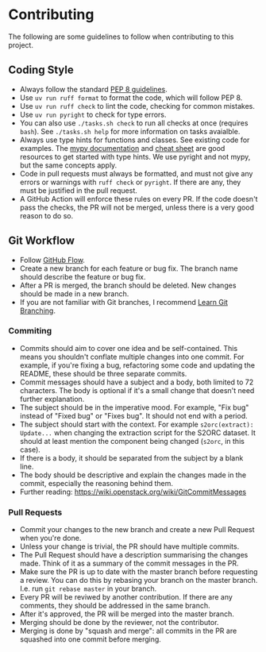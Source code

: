 # Contributing

The following are some guidelines to follow when contributing to this project.

## Coding Style
- Always follow the standard [PEP 8 guidelines](https://peps.python.org/pep-0008/).
- Use `uv run ruff format` to format the code, which will follow PEP 8.
- Use `uv run ruff check` to lint the code, checking for common mistakes.
- Use `uv run pyright` to check for type errors.
- You can also use `./tasks.sh check` to run all checks at once (requires `bash`).
  See `./tasks.sh help` for more information on tasks avaialble.
- Always use type hints for functions and classes. See existing code for examples. The
  [mypy documentation](https://mypy.readthedocs.io/en/stable/getting_started.html) and
  [cheat sheet](https://mypy.readthedocs.io/en/stable/cheat_sheet_py3.html) are good
  resources to get started with type hints. We use pyright and not mypy, but the same
  concepts apply.
- Code in pull requests must always be formatted, and must not give any errors or
  warnings with `ruff check` or `pyright`. If there are any, they must be justified
  in the pull request.
- A GitHub Action will enforce these rules on every PR. If the code doesn't pass the
  checks, the PR will not be merged, unless there is a very good reason to do so.

## Git Workflow
- Follow [GitHub Flow](https://docs.github.com/en/get-started/using-github/github-flow).
- Create a new branch for each feature or bug fix. The branch name should describe
  the feature or bug fix.
- After a PR is merged, the branch should be deleted. New changes should be made in a
  new branch.
- If you are not familiar with Git branches, I recommend [Learn Git
  Branching](https://learngitbranching.js.org/).

### Commiting
- Commits should aim to cover one idea and be self-contained. This means you shouldn't
  conflate multiple changes into one commit. For example, if you're fixing a bug,
  refactoring some code and updating the README, these should be three separate commits.
- Commit messages should have a subject and a body, both limited to 72 characters. The
  body is optional if it's a small change that doesn't need further explanation.
- The subject should be in the imperative mood. For example, "Fix bug" instead of "Fixed
  bug" or "Fixes bug". It should not end with a period.
- The subject should start with the context. For example `s2orc(extract): Update...`
  when changing the extraction script for the S2ORC dataset. It should at least mention
  the component being changed (`s2orc`, in this case).
- If there is a body, it should be separated from the subject by a blank line.
- The body should be descriptive and explain the changes made in the commit, especially
  the reasoning behind them.
- Further reading: https://wiki.openstack.org/wiki/GitCommitMessages

### Pull Requests
- Commit your changes to the new branch and create a new Pull Request when you're done.
- Unless your change is trivial, the PR should have multiple commits.
- The Pull Request should have a description summarising the changes made. Think of it
  as a summary of the commit messages in the PR.
- Make sure the PR is up to date with the master branch before requesting a review. You
  can do this by rebasing your branch on the master branch. I.e. run `git rebase master`
  in your branch.
- Every PR will be reviwed by another contribution. If there are any comments, they
  should be addressed in the same branch.
- After it's approved, the PR will be merged into the master branch.
- Merging should be done by the reviewer, not the contributor.
- Merging is done by "squash and merge": all commits in the PR are squashed into one
  commit before merging.
